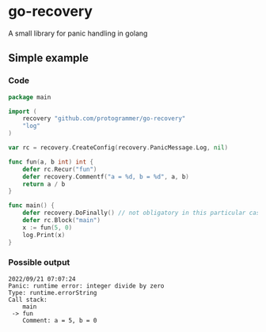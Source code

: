 # go-recovery
A small library for panic handling in golang

## Simple example
### Code
```go
package main

import (
	recovery "github.com/protogrammer/go-recovery"
	"log"
)

var rc = recovery.CreateConfig(recovery.PanicMessage.Log, nil)

func fun(a, b int) int {
	defer rc.Recur("fun")
	defer recovery.Commentf("a = %d, b = %d", a, b)
	return a / b
}

func main() {
	defer recovery.DoFinally() // not obligatory in this particular case
	defer rc.Block("main")
	x := fun(5, 0)
	log.Print(x)
}
```

### Possible output
```
2022/09/21 07:07:24
Panic: runtime error: integer divide by zero
Type: runtime.errorString
Call stack:
    main
 -> fun
    Comment: a = 5, b = 0
```
